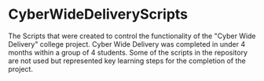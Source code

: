# CyberWideDeliveryScripts
The Scripts that were created to control the functionality of the "Cyber Wide Delivery" college project.
	Cyber Wide Delivery was completed in under 4 months within a group of 4 students.
	Some of the scripts in the repository are not used but represented key learning steps for the completion of the project.

